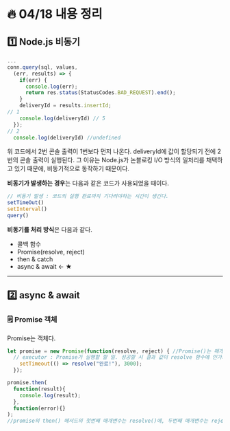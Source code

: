 # :fire: 04/18 내용 정리

## :one: Node.js 비동기

```javascript
...
conn.query(sql, values, 
  (err, results) => {
    if(err) {
      console.log(err);
      return res.status(StatusCodes.BAD_REQUEST).end();
    }
    deliveryId = results.insertId;
// 1
    console.log(deliveryId) // 5
  });
// 2
  console.log(deliveryId) //undefined
```

위 코드에서 2번 콘솔 출력이 1번보다 먼저 나온다. deliveryId에 값이 할당되기 전에 2번의 콘솔 출력이 실행된다. 그 이유는 Node.js가 논블로킹 I/O 방식의 일처리를 채택하고 있기 때문에, 비동기적으로 동작하기 때문이다.

**비동기가 발생하는 경우**는 다음과 같은 코드가 사용되었을 때이다.

```javascript
// 비동기 발생 : 코드의 실행 완료까지 기다려야하는 시간이 생긴다.
setTimeOut()
setInterval()
query()
```

**비동기를 처리 방식**은 다음과 같다.

- 콜백 함수
- Promise(resolve, reject)
- then & catch
- async & await ← ★

---

## :two: async & await

### 🗒 Promise 객체

Promise는 객체다. 

```javascript
let promise = new Promise(function(resolve, reject) { //Promise()는 매개변수로 함수를 받는다. resolve와 reject도 콜백함수이다.
  // executor : Promise가 실행할 할 일. 성공할 시 결과 값이 resolve 함수에 인가되어 호출되고, 실패할 시 에러 값이 reject 함수에 인가되어 호출된다.
    setTimeout(() => resolve("완료!"), 3000);
  }); 

promise.then(
  function(result){
    console.log(result);
  },
  function(error){}
);
//promise의 then() 메서드의 첫번째 매개변수는 resolve()에, 두번째 매개변수는 reject()에 연결되어 있다.
```
